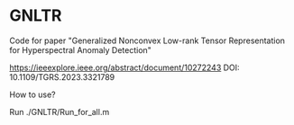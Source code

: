 # GNLTR
Code for paper "Generalized Nonconvex Low-rank Tensor Representation for Hyperspectral Anomaly Detection" 

https://ieeexplore.ieee.org/abstract/document/10272243
DOI: 10.1109/TGRS.2023.3321789


How to use?


Run ./GNLTR/Run_for_all.m

